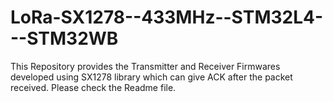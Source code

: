 # LoRa-SX1278--433MHz--STM32L4---STM32WB
This Repository provides the Transmitter and Receiver Firmwares developed using SX1278 library which can give ACK after the packet received. Please check the Readme file.
